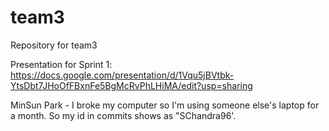 # team3
Repository for team3

Presentation for Sprint 1:
https://docs.google.com/presentation/d/1Vqu5jBVtbk-YtsDbt7JHoOfFBxnFe5BgMcRvPhLHiMA/edit?usp=sharing

MinSun Park - I broke my computer so I'm using someone else's laptop for a month.
So my id in commits shows as "SChandra96'.
